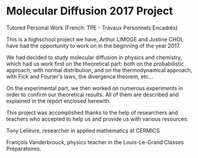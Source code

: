 # Molecular Diffusion 2017 Project
Tutored Personal Work (French: TPE - Travaux Personnels Encadrés)

This is a highschool project we have, Arthur LIMOGE and Justine CHOL have had the opportunity to work on in the beginning of the year 2017.

We had decided to study molecular diffusion in physics and chemistry, which had us work first on the theoretical part:
both on the probabilistic approach, with normal distribution, and on the thermodynamical approach, with Fick and Fourier's laws,
the divergence theorem, etc...

On the experimental part, we then worked on numerous experiments in order to confirm our theoretical results. All of them are described
and explained in the report enclosed herewith.

This project was accomplished thanks to the help of researchers and teachers who accepted to help us and provide us with various resources:

Tony Lelièvre, researcher in applied mathematics at CERMICS

François Vanderbrouck, physics teacher in the Louis-Le-Grand Classes Préparatoires.

